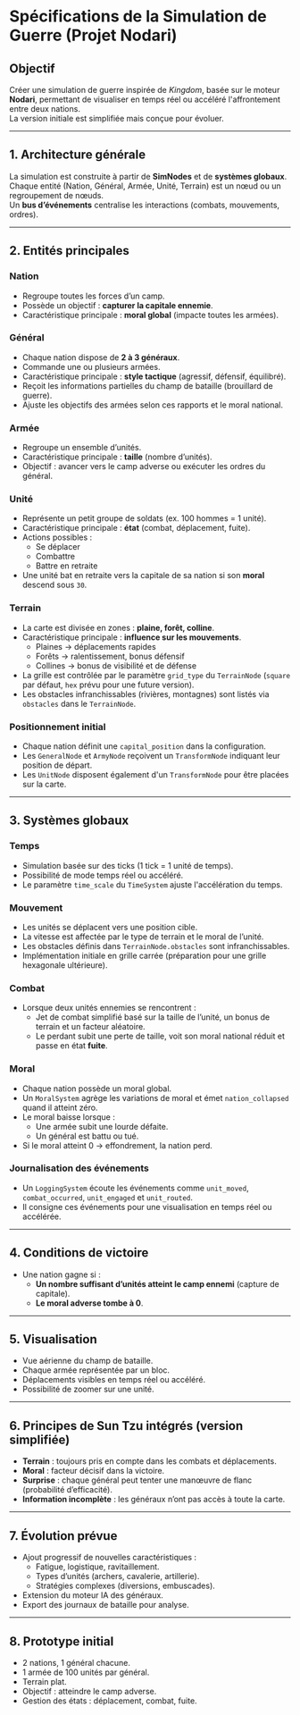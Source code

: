 # Spécifications de la Simulation de Guerre (Projet Nodari)

## Objectif
Créer une simulation de guerre inspirée de *Kingdom*, basée sur le moteur **Nodari**, permettant de visualiser en temps réel ou accéléré l'affrontement entre deux nations.  
La version initiale est simplifiée mais conçue pour évoluer.

---

## 1. Architecture générale
La simulation est construite à partir de **SimNodes** et de **systèmes globaux**.  
Chaque entité (Nation, Général, Armée, Unité, Terrain) est un nœud ou un regroupement de nœuds.  
Un **bus d’événements** centralise les interactions (combats, mouvements, ordres).

---

## 2. Entités principales

### Nation
- Regroupe toutes les forces d’un camp.
- Possède un objectif : **capturer la capitale ennemie**.
- Caractéristique principale : **moral global** (impacte toutes les armées).

### Général
- Chaque nation dispose de **2 à 3 généraux**.
- Commande une ou plusieurs armées.
- Caractéristique principale : **style tactique** (agressif, défensif, équilibré).
- Reçoit les informations partielles du champ de bataille (brouillard de guerre).
- Ajuste les objectifs des armées selon ces rapports et le moral national.

### Armée
- Regroupe un ensemble d’unités.
- Caractéristique principale : **taille** (nombre d’unités).
- Objectif : avancer vers le camp adverse ou exécuter les ordres du général.

### Unité
- Représente un petit groupe de soldats (ex. 100 hommes = 1 unité).
- Caractéristique principale : **état** (combat, déplacement, fuite).
- Actions possibles :
  - Se déplacer
  - Combattre
  - Battre en retraite
- Une unité bat en retraite vers la capitale de sa nation si son **moral**
  descend sous ``30``.

### Terrain
- La carte est divisée en zones : **plaine, forêt, colline**.
- Caractéristique principale : **influence sur les mouvements**.
  - Plaines → déplacements rapides
  - Forêts → ralentissement, bonus défensif
  - Collines → bonus de visibilité et de défense
- La grille est contrôlée par le paramètre ``grid_type`` du ``TerrainNode``
  (``square`` par défaut, ``hex`` prévu pour une future version).
- Les obstacles infranchissables (rivières, montagnes) sont listés via
  ``obstacles`` dans le ``TerrainNode``.

### Positionnement initial
- Chaque nation définit une ``capital_position`` dans la configuration.
- Les ``GeneralNode`` et ``ArmyNode`` reçoivent un ``TransformNode`` indiquant leur position de départ.
- Les ``UnitNode`` disposent également d'un ``TransformNode`` pour être placées sur la carte.

---

## 3. Systèmes globaux

### Temps
- Simulation basée sur des ticks (1 tick = 1 unité de temps).
- Possibilité de mode temps réel ou accéléré.
- Le paramètre `time_scale` du `TimeSystem` ajuste l'accélération du temps.

### Mouvement
- Les unités se déplacent vers une position cible.
- La vitesse est affectée par le type de terrain et le moral de l’unité.
- Les obstacles définis dans ``TerrainNode.obstacles`` sont infranchissables.
- Implémentation initiale en grille carrée (préparation pour une grille hexagonale ultérieure).

### Combat
- Lorsque deux unités ennemies se rencontrent :
  - Jet de combat simplifié basé sur la taille de l’unité, un bonus de terrain et un facteur aléatoire.
  - Le perdant subit une perte de taille, voit son moral national réduit et passe en état **fuite**.

### Moral
- Chaque nation possède un moral global.
- Un `MoralSystem` agrège les variations de moral et émet `nation_collapsed` quand il atteint zéro.
- Le moral baisse lorsque :
  - Une armée subit une lourde défaite.
  - Un général est battu ou tué.
- Si le moral atteint 0 → effondrement, la nation perd.

### Journalisation des événements
- Un `LoggingSystem` écoute les événements comme `unit_moved`, `combat_occurred`,
  `unit_engaged` et `unit_routed`.
- Il consigne ces événements pour une visualisation en temps réel ou accélérée.

---

## 4. Conditions de victoire
- Une nation gagne si :
  - **Un nombre suffisant d’unités atteint le camp ennemi** (capture de capitale).
  - **Le moral adverse tombe à 0**.

---

## 5. Visualisation
- Vue aérienne du champ de bataille.
- Chaque armée représentée par un bloc.
- Déplacements visibles en temps réel ou accéléré.
- Possibilité de zoomer sur une unité.

---

## 6. Principes de Sun Tzu intégrés (version simplifiée)
- **Terrain** : toujours pris en compte dans les combats et déplacements.
- **Moral** : facteur décisif dans la victoire.
- **Surprise** : chaque général peut tenter une manœuvre de flanc (probabilité d’efficacité).
- **Information incomplète** : les généraux n’ont pas accès à toute la carte.

---

## 7. Évolution prévue
- Ajout progressif de nouvelles caractéristiques :
  - Fatigue, logistique, ravitaillement.
  - Types d’unités (archers, cavalerie, artillerie).
  - Stratégies complexes (diversions, embuscades).
- Extension du moteur IA des généraux.
- Export des journaux de bataille pour analyse.

---

## 8. Prototype initial
- 2 nations, 1 général chacune.
- 1 armée de 100 unités par général.
- Terrain plat.
- Objectif : atteindre le camp adverse.
- Gestion des états : déplacement, combat, fuite.

